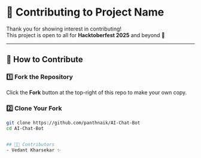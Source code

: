# 🤝 Contributing to Project Name

Thank you for showing interest in contributing!  
This project is open to all for **Hacktoberfest 2025** and beyond 🎉  

---

## 🧭 How to Contribute

### 1️⃣ Fork the Repository
Click the **Fork** button at the top-right of this repo to make your own copy.

### 2️⃣ Clone Your Fork
```bash
git clone https://github.com/panthnaik/AI-Chat-Bot
cd AI-Chat-Bot


## 🧑‍💻 Contributors
- Vedant Kharsekar ✨
